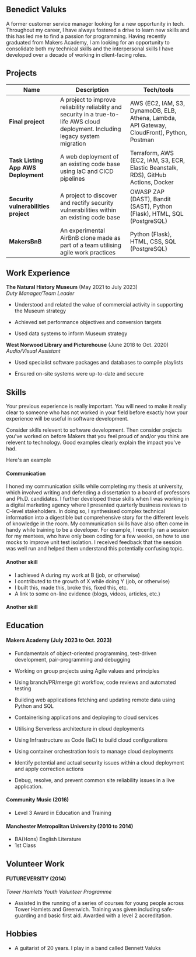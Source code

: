 ## Benedict Valuks

A former customer service manager looking for a new opportunity in tech. Throughout my career, I have always fostered a drive to learn new skills and this has led me to find a passion for programming. Having recently graduated from Makers Academy, I am looking for an opportunity to consolidate both my technical skills and the interpersonal skills I have developed over a decade of working in client-facing roles.

## Projects

| Name                         | Description       | Tech/tools        |
| ---------------------------- | ----------------- | ----------------- |
| **Final project**            | A project to improve reliability reliablity and security in a true-to-life AWS cloud deployment. Including legacy system migration | AWS (EC2, IAM, S3, DynamoDB, ELB, Athena, Lambda, API Gateway, CloudFront), Python, Postman |
| **Task Listing App AWS Deployment** | A web deployment of an existing code base using IaC and CICD pipelines | Terraform, AWS (EC2, IAM, S3, ECR, Elastic Beanstalk, RDS), GitHub Actions, Docker|
| **Security vulnerabilities project** | A project to discover and rectify security vulnerabilities within an existing code base | OWASP ZAP (DAST), Bandit (SAST), Python (Flask), HTML, SQL (PostgreSQL)|
| **MakersBnB** | An experimental AirBnB clone made as part of a team utilising agile work practices | Python (Flask), HTML, CSS, SQL (PostgreSQL)|

## Work Experience

**The Natural History Museum** (May 2021 to July 2023)  
_Duty Manager/Team Leader_

- Understood and related the value of commercial activity in supporting the Museum strategy

- Achieved set performance objectives and conversion targets

- Used data systems to inform Museum strategy

**West Norwood Library and Picturehouse** (June 2018 to Oct. 2020)  
_Audio/Visual Assistant_

- Used specialist software packages and databases to compile playlists

- Ensured on-site systems were up-to-date and secure

## Skills

Your previous experience is really important. You will need to make it really clear to someone who has not worked in your field before exactly how your experience will be useful in software development.

Consider skills relevent to software development. Then consider projects you've worked on before Makers that you feel proud of and/or you think are relevent to technology. Good examples clearly explain the impact you've had. 


Here's an example

#### Communication
I honed my communication skills while completing my thesis at university, which involved writing and defending a dissertation to a board of professors and Ph.D. candidates. I further developed these skills when I was working in a digital marketing agency where I presented quarterly business reviews to C-level stakeholders. In doing so, I synthesised complex technical information into a digestible but comprehensive story for the different levels of knowledge in the room. My communication skills have also often come in handy while training to be a developer. For example, I recently ran a session for my mentees, who have only been coding for a few weeks, on how to use mocks to improve unit test isolation. I received feedback that the session was well run and helped them understand this potentially confusing topic.

#### Another skill

- I achieved A during my work at B (job, or otherwise)
- I contributed to the growth of X while doing Y (job, or otherwise)
- I built this, made this, broke this, fixed this, etc.
- A link to some on-line evidence (blogs, videos, articles, etc.)

#### Another skill


## Education

#### Makers Academy (July 2023 to Oct. 2023)
- Fundamentals of object-oriented programming, test-driven development, pair-programming and debugging

- Working on group projects using Agile values and principles

- Using branch/PR/merge git workflow, code reviews and automated testing

- Building web applications fetching and updating remote data using Python and SQL

- Containerising applications and deploying to cloud services

- Utilising Serverless architecture in cloud deployments

- Using Infrastructure as Code (IaC) to build cloud configurations

- Using container orchestration tools to manage cloud deployments

- Identify potential and actual security issues within a cloud deployment and apply correction actions

- Debug, resolve, and prevent common site reliability issues in a live application.

#### Community Music (2016)

- Level 3 Award in Education and Training

#### Manchester Metropolitan University (2010 to 2014)

- BA(Hons) English Literature
- 1st Class

## Volunteer Work

#### FUTUREVERSITY (2014)
_Tower Hamlets Youth Volunteer Programme_

- Assisted in the running of a series of courses for young people across Tower Hamlets and Greenwich. Training was given including safe-guarding and basic first aid. Awarded with a level 2 accreditation.

## Hobbies

- A guitarist of 20 years. I play in a band called Bennett Valuks

